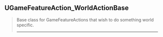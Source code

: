 ## UGameFeatureAction_WorldActionBase

> Base class for GameFeatureActions that wish to do something world specific.  
> 
> ----





<!--- ページ内のリンク --->

<!--- 自前の画像へのリンク --->

<!--- generated --->

